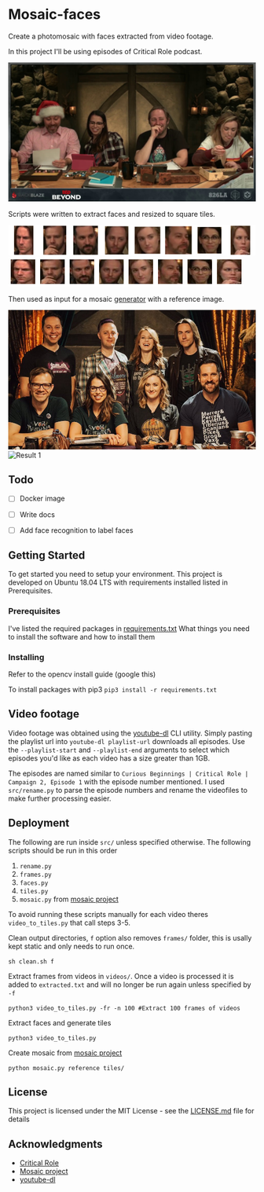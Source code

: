 # Mosaic-faces

Create a photomosaic with faces extracted from video footage.

In this project I'll be using episodes of Critical Role podcast.

![Frame 1 s02e01][cr_frame1]

Scripts were written to extract faces and resized to square tiles.

![Faces s02e01][cr_faces1]
![Tiles s02e01][cr_tiles1]

Then used as input for a mosaic [generator][mosaic_project] with a reference
image.

![Reference 1][cr_reference1]
![Result 1][cr_result1]


## Todo
- [ ] Docker image
- [ ] Write docs
- [ ] Add face recognition to label faces


## Getting Started

To get started you need to setup your environment.
This project is developed on Ubuntu 18.04 LTS with requirements installed
listed in Prerequisites.

### Prerequisites

I've listed the required packages in [requirements.txt](requirements.txt)
What things you need to install the software and how to install them


### Installing

Refer to the opencv install guide (google this)

To install packages with pip3
`pip3 install -r requirements.txt`


## Video footage

Video footage was obtained using the [youtube-dl][youtube-dl_project] CLI utility. Simply pasting the playlist url into `youtube-dl playlist-url` downloads all episodes. Use the `--playlist-start` and `--playlist-end` arguments to select which episodes you'd like as each video has a size greater than 1GB.

The episodes are named similar to `Curious Beginnings | Critical Role | Campaign 2,
Episode 1` with the episode number mentioned. I used `src/rename.py` to parse
the episode numbers and rename the videofiles to make further processing easier.


## Deployment

The following are run inside `src/` unless specified otherwise.
The following scripts should be run in this order

1. `rename.py`
1. `frames.py`
1. `faces.py`
1. `tiles.py`
1. `mosaic.py` from [mosaic project][mosaic_project]

To avoid running these scripts manually for each video theres `
video_to_tiles.py` that call steps 3-5. 

Clean output directories, `f` option also removes `frames/` folder, this is
usally kept static and only needs to run once.
```
sh clean.sh f
```

Extract frames from videos in `videos/`. Once a video is processed it is added
to `extracted.txt` and will no longer be run again unless specified by `-f`
```
python3 video_to_tiles.py -fr -n 100 #Extract 100 frames of videos
```

Extract faces and generate tiles
```
python3 video_to_tiles.py 
```

Create mosaic from [mosaic project][mosaic_project]
```
python mosaic.py reference tiles/
```

## License

This project is licensed under the MIT License - see the [LICENSE.md](LICENSE.md) file for details

## Acknowledgments

* [Critical Role][critical_role_url]
* [Mosaic project][mosaic_project]
* [youtube-dl][youtube-dl_project] 

<!-- Links to image -->
[critical_role_url]: https://critrole.com/
[youtube-dl_project]: https://github.com/rg3/youtube-dl
[mosaic_project]: https://github.com/codebox/mosaic
[cr_frame1]: images/frame1.jpg "Frame 1 s02e01"
[cr_reference1]: images/reference1.jpg "Reference 1"
[cr_result1]: images/result1.jpg "Result 1"
[cr_faces1]: images/faces_results/faces1.jpg "Faces 1 s02e01"
[cr_tiles1]: images/tiles_results/tiles1.jpg "Tiles 1 s02e01"
